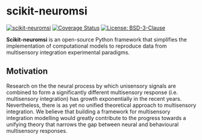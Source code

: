 # scikit-neuromsi

[![scikit-neuromsi](https://github.com/renatoparedes/scikit-neuromsi/actions/workflows/skneuromsi_ci.yml/badge.svg)](https://github.com/renatoparedes/scikit-neuromsi/actions/workflows/skneuromsi_ci.yml)
[![Coverage Status](https://coveralls.io/repos/github/renatoparedes/scikit-neuromsi/badge.svg?branch=main)](https://coveralls.io/github/renatoparedes/scikit-neuromsi?branch=main)
[![License: BSD-3-Clause](https://img.shields.io/badge/License-BSD%203--Clause-blue.svg)](https://opensource.org/licenses/BSD-3-Clause)

**Scikit-neuromsi** is an open-source Python framework that simplifies the implementation of computational models to reproduce data from multisensory integration experimental paradigms.

## Motivation

Research on the the neural process by which unisensory signals are combined to form a significantly different multisensory response (i.e. multisensory integration) has growth exponentially in the recent years. Nevertheless, there is as yet no unified theoretical approach to multisensory integration. We believe that building a framework for multisensory integration modelling would greatly contribute to the progress towards a unifying theory that narrows the gap between neural and behavioural multisensory responses. 

